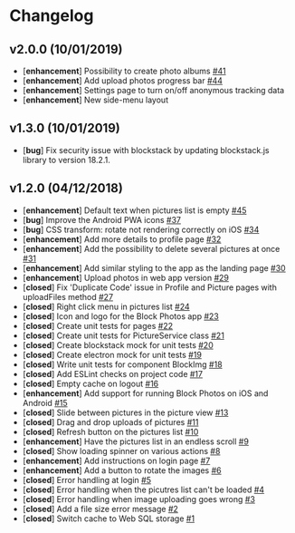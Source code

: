# Changelog

## v2.0.0 (10/01/2019)

- [**enhancement**] Possibility to create photo albums [#41](https://github.com/nerdic-coder/block-photos/issues/41)
- [**enhancement**] Add upload photos progress bar [#44](https://github.com/nerdic-coder/block-photos/issues/44)
- [**enhancement**] Settings page to turn on/off anonymous tracking data
- [**enhancement**] New side-menu layout

## v1.3.0 (10/01/2019)

- [**bug**] Fix security issue with blockstack by updating blockstack.js library to version 18.2.1.

## v1.2.0 (04/12/2018)

- [**enhancement**] Default text when pictures list is empty [#45](https://github.com/nerdic-coder/block-photos/issues/45)
- [**bug**] Improve the Android PWA icons [#37](https://github.com/nerdic-coder/block-photos/issues/37)
- [**bug**] CSS transform: rotate not rendering correctly on iOS [#34](https://github.com/nerdic-coder/block-photos/issues/34)
- [**enhancement**] Add more details to profile page [#32](https://github.com/nerdic-coder/block-photos/issues/32)
- [**enhancement**] Add the possibility to delete several pictures at once [#31](https://github.com/nerdic-coder/block-photos/issues/31)
- [**enhancement**] Add similar styling to the app as the landing page [#30](https://github.com/nerdic-coder/block-photos/issues/30)
- [**enhancement**] Upload photos in web app version [#29](https://github.com/nerdic-coder/block-photos/issues/29)
- [**closed**] Fix 'Duplicate Code' issue in Profile and Picture pages with uploadFiles method [#27](https://github.com/nerdic-coder/block-photos/issues/27)
- [**closed**] Right click menu in pictures list [#24](https://github.com/nerdic-coder/block-photos/issues/24)
- [**closed**] Icon and logo for the Block Photos app [#23](https://github.com/nerdic-coder/block-photos/issues/23)
- [**closed**] Create unit tests for pages [#22](https://github.com/nerdic-coder/block-photos/issues/22)
- [**closed**] Create unit tests for PictureService class [#21](https://github.com/nerdic-coder/block-photos/issues/21)
- [**closed**] Create blockstack mock for unit tests [#20](https://github.com/nerdic-coder/block-photos/issues/20)
- [**closed**] Create electron mock for unit tests [#19](https://github.com/nerdic-coder/block-photos/issues/19)
- [**closed**] Write unit tests for component BlockImg [#18](https://github.com/nerdic-coder/block-photos/issues/18)
- [**closed**] Add ESLint checks on project code [#17](https://github.com/nerdic-coder/block-photos/issues/17)
- [**closed**] Empty cache on logout [#16](https://github.com/nerdic-coder/block-photos/issues/16)
- [**enhancement**] Add support for running Block Photos on iOS and Android [#15](https://github.com/nerdic-coder/block-photos/issues/15)
- [**closed**] Slide between pictures in the picture view [#13](https://github.com/nerdic-coder/block-photos/issues/13)
- [**closed**] Drag and drop uploads of pictures [#11](https://github.com/nerdic-coder/block-photos/issues/11)
- [**closed**] Refresh button on the pictures list [#10](https://github.com/nerdic-coder/block-photos/issues/10)
- [**enhancement**] Have the pictures list in an endless scroll [#9](https://github.com/nerdic-coder/block-photos/issues/9)
- [**closed**] Show loading spinner on various actions [#8](https://github.com/nerdic-coder/block-photos/issues/8)
- [**enhancement**] Add instructions on login page [#7](https://github.com/nerdic-coder/block-photos/issues/7)
- [**enhancement**] Add a button to rotate the images [#6](https://github.com/nerdic-coder/block-photos/issues/6)
- [**closed**] Error handling at login [#5](https://github.com/nerdic-coder/block-photos/issues/5)
- [**closed**] Error handling when the picutres list can't be loaded [#4](https://github.com/nerdic-coder/block-photos/issues/4)
- [**closed**] Error handling when image uploading goes wrong [#3](https://github.com/nerdic-coder/block-photos/issues/3)
- [**closed**] Add a file size error message [#2](https://github.com/nerdic-coder/block-photos/issues/2)
- [**closed**] Switch cache to Web SQL storage [#1](https://github.com/nerdic-coder/block-photos/issues/1)
